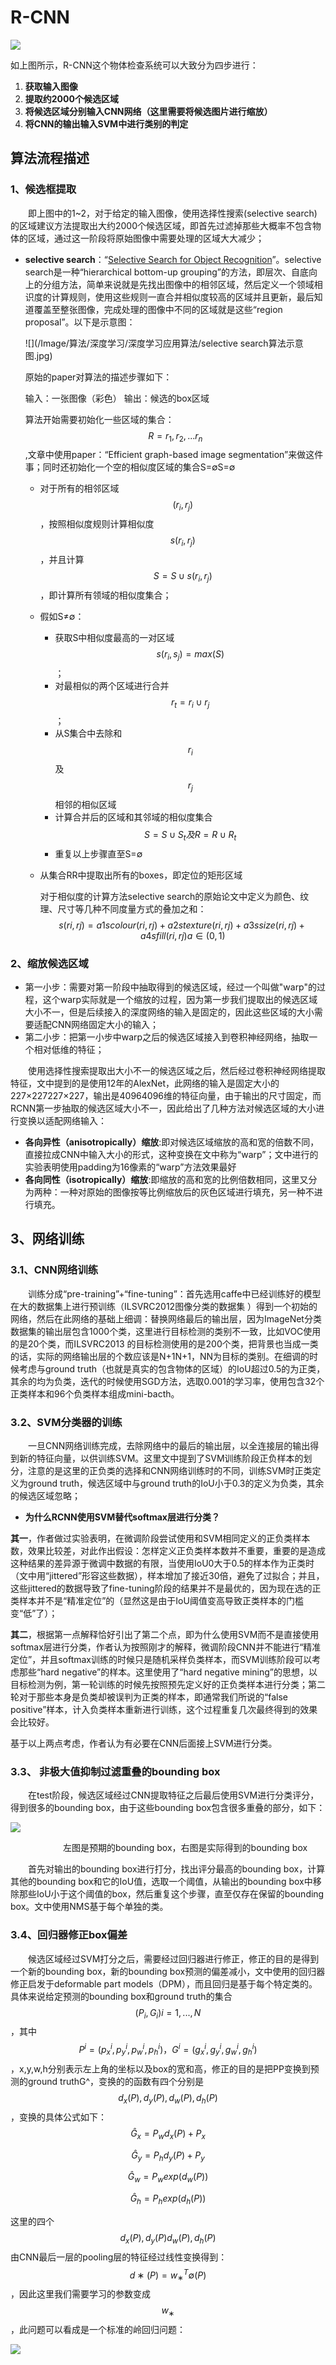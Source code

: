 # R-CNN

![](/Image/算法/深度学习/深度学习应用算法/R-CNN算法流程.jpg)

如上图所示，R-CNN这个物体检查系统可以大致分为四步进行：

1. **获取输入图像**
2. **提取约2000个候选区域**
3. **将候选区域分别输入CNN网络（这里需要将候选图片进行缩放）**
4. **将CNN的输出输入SVM中进行类别的判定**

## 算法流程描述
### 1、候选框提取

&emsp;&emsp;即上图中的1~2，对于给定的输入图像，使用选择性搜索(selective search)的区域建议方法提取出大约2000个候选区域，即首先过滤掉那些大概率不包含物体的区域，通过这一阶段将原始图像中需要处理的区域大大减少；

- **selective search**：“[Selective Search for Object Recognition](http://www.huppelen.nl/publications/selectiveSearchDraft.pdf)”。selective search是一种“hierarchical bottom-up grouping”的方法，即层次、自底向上的分组方法，简单来说就是先找出图像中的相邻区域，然后定义一个领域相识度的计算规则，使用这些规则一直合并相似度较高的区域并且更新，最后知道覆盖至整张图像，完成处理的图像中不同的区域就是这些“region proposal”。以下是示意图：

  ![](/Image/算法/深度学习/深度学习应用算法/selective search算法示意图.jpg)

  原始的paper对算法的描述步骤如下：

  输入：一张图像（彩色） 输出：候选的box区域

  算法开始需要初始化一些区域的集合：$$R={r_1,r_2,...r_n}$$,文章中使用paper：“Efficient graph-based image segmentation”来做这件事；同时还初始化一个空的相似度区域的集合S=∅S=∅

  - 对于所有的相邻区域$$(r_i,r_j)$$，按照相似度规则计算相似度$$s(r_i,r_j)$$，并且计算$$S=S∪s(r_i,r_j)$$，即计算所有领域的相似度集合；

  - 假如S≠∅：
    - 获取S中相似度最高的一对区域$$s(r_i,s_j)=max(S)$$；
    - 对最相似的两个区域进行合并$$r_t=r_i∪r_j$$；
    - 从S集合中去除和$$r_i$$及$$r_j$$相邻的相似区域
    - 计算合并后的区域和其邻域的相似度集合$$S=S∪S_t及R=R∪R_t$$
    - 重复以上步骤直至S=∅

  - 从集合RR中提取出所有的boxes，即定位的矩形区域

    对于相似度的计算方法selective search的原始论文中定义为颜色、纹理、尺寸等几种不同度量方式的叠加之和：
    $$
    s(ri,rj)=a1scolour(ri,rj)+a2stexture(ri,rj)+a3ssize(ri,rj)+a4sfill(ri,rj)   a∈(0,1)
    $$


### 2、缩放候选区域

- 第一小步：需要对第一阶段中抽取得到的候选区域，经过一个叫做"warp"的过程，这个warp实际就是一个缩放的过程，因为第一步我们提取出的候选区域大小不一，但是后续接入的深度网络的输入是固定的，因此这些区域的大小需要适配CNN网络固定大小的输入；
- 第二小步：把第一小步中warp之后的候选区域接入到卷积神经网络，抽取一个相对低维的特征；

&emsp;&emsp;使用选择性搜索提取出大小不一的候选区域之后，然后经过卷积神经网络提取特征，文中提到的是使用12年的AlexNet，此网络的输入是固定大小的227×227227×227，输出是40964096维的特征向量，由于输出的尺寸固定，而RCNN第一步抽取的候选区域大小不一，因此给出了几种方法对候选区域的大小进行变换以适配网络输入：

- **各向异性（anisotropically）缩放**:即对候选区域缩放的高和宽的倍数不同，直接拉成CNN中输入大小的形式，这种变换在文中称为“warp”；文中进行的实验表明使用padding为16像素的“warp”方法效果最好
- **各向同性（isotropically）缩放**:即缩放的高和宽的比例倍数相同，这里又分为两种：一种对原始的图像按等比例缩放后的灰色区域进行填充，另一种不进行填充。

## 3、网络训练

### 3.1、**CNN网络训练**

&emsp;&emsp;训练分成“pre-training”+“fine-tuning”：首先选用caffe中已经训练好的模型在大的数据集上进行预训练（ILSVRC2012图像分类的数据集 ）得到一个初始的网络，然后在此网络的基础上细调：替换网络最后的输出层，因为ImageNet分类数据集的输出层包含1000个类，这里进行目标检测的类别不一致，比如VOC使用的是20个类，而ILSVRC2013 的目标检测使用的是200个类，把背景也当成一类的话，实际的网络输出层的个数应该是N+1N+1，NN为目标的类别。在细调的时候考虑与ground truth（也就是真实的包含物体的区域）的IoU超过0.5的为正类，其余的均为负类，迭代的时候使用SGD方法，选取0.001的学习率，使用包含32个正类样本和96个负类样本组成mini-bacth。

### 3.2、**SVM分类器的训练**

&emsp;&emsp;一旦CNN网络训练完成，去除网络中的最后的输出层，以全连接层的输出得到新的特征向量，以供训练SVM。这里文中提到了SVM训练阶段正负样本的划分，注意的是这里的正负类的选择和CNN网络训练时的不同，训练SVM时正类定义为ground truth，候选区域中与ground truth的IoU小于0.3的定义为负类，其余的候选区域忽略；

- **为什么RCNN使用SVM替代softmax层进行分类？**

**其一**，作者做过实验表明，在微调阶段尝试使用和SVM相同定义的正负类样本数，效果比较差，对此作出假设：怎样定义正负类样本数并不重要，重要的是造成这种结果的差异源于微调中数据的有限，当使用IoU0大于0.5的样本作为正类时（文中用“jittered”形容这些数据），样本增加了接近30倍，避免了过拟合；并且，这些jittered的数据导致了fine-tuning阶段的结果并不是最优的，因为现在选的正类样本并不是“精准定位”的（显然这是由于IoU阈值变高导致正类样本的门槛变“低”了）；

**其二**，根据第一点解释恰好引出了第二个点，即为什么使用SVM而不是直接使用softmax层进行分类，作者认为按照刚才的解释，微调阶段CNN并不能进行“精准定位”，并且softmax训练的时候只是随机采样负类样本，而SVM训练阶段可以考虑那些“hard negative”的样本。这里使用了“hard negative mining”的思想，以目标检测为例，第一轮训练的时候先按照预先定义好的正负类样本进行分类；第二轮对于那些本身是负类却被误判为正类的样本，即通常我们所说的“false positive”样本，计入负类样本重新进行训练，这个过程重复几次最终得到的效果会比较好。

基于以上两点考虑，作者认为有必要在CNN后面接上SVM进行分类。

### 3.3、 **非极大值抑制过滤重叠的bounding box**

&emsp;&emsp;在test阶段，候选区域经过CNN提取特征之后最后使用SVM进行分类评分，得到很多的bounding box，由于这些bounding box包含很多重叠的部分，如下：

![](/Image/算法/深度学习/深度学习应用算法/非极大值抑制.jpg)

&emsp;&emsp;&emsp;&emsp;&emsp;&emsp;左图是预期的bounding box，右图是实际得到的bounding box

&emsp;&emsp;首先对输出的bounding box进行打分，找出评分最高的bounding box，计算其他的bounding box和它的IoU值，选取一个阈值，从输出的bounding box中移除那些IoU小于这个阈值的box，然后重复这个步骤，直至仅存在保留的bounding box。文中使用NMS基于每个单独的类。

### 3.4、**回归器修正box偏差**

&emsp;&emsp;候选区域经过SVM打分之后，需要经过回归器进行修正，修正的目的是得到一个新的bounding box，新的bounding box预测的偏差减小，文中使用的回归器修正启发于deformable part models（DPM），而且回归是基于每个特定类的。具体来说给定预测的bounding box和ground truth的集合$$(P_i,G_i)i=1,...,N$$，其中$$P^i=(p^i_x,p^i_y,p^i_w,p^i_h)，G^i=(g^i_x,g^i_y,g^i_w,g^i_h)$$，x,y,w,h分别表示左上角的坐标以及box的宽和高，修正的目的是把PP变换到预测的ground truthG^，变换的的函数有四个分别是$$d_x(P),d_y(P),d_w(P),d_h(P)$$，变换的具体公式如下：
$$
\hat{G}_x=P_wd_x(P)+P_x
$$

$$
\hat{G}_y=P_hd_y(P)+P_y
$$

$$
\hat{G}_w=P_wexp(d_w(P))
$$

$$
\hat{G}_h=P_hexp(d_h(P))
$$

这里的四个$$d_x(P),d_y(P)d_w(P),d_h(P)$$由CNN最后一层的pooling层的特征经过线性变换得到：$$d∗(P)=w^T_∗∅(P)$$，因此这里我们需要学习的参数变成$$w_∗$$，此问题可以看成是一个标准的岭回归问题：

![](/Image/算法/深度学习/深度学习应用算法/IOU回归.jpg)

